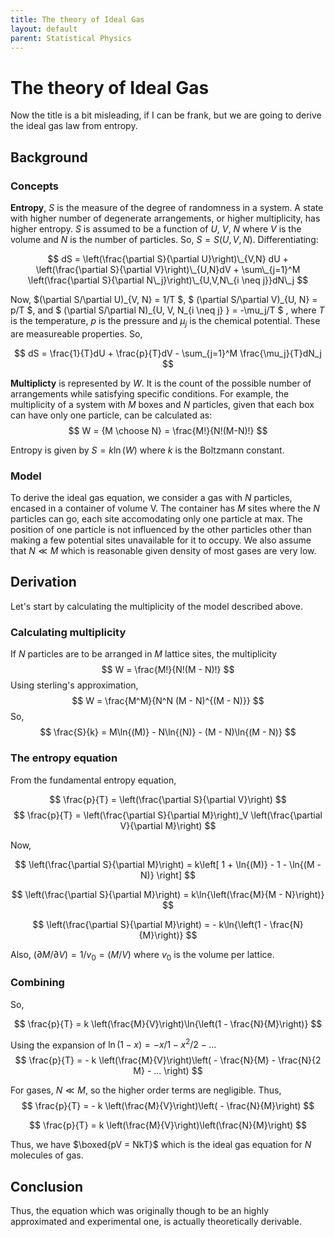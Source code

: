 ```yaml
---
title: The theory of Ideal Gas
layout: default
parent: Statistical Physics
---
```


# The theory of Ideal Gas

Now the title is a bit misleading, if I can be frank, but we are going to derive the ideal gas law from entropy.

<!-- Talk about entropy and multiplicity -->

## Background

### Concepts

**Entropy**, $S$ is the measure of the degree of randomness in a system. A state with higher number of degenerate arrangements, or higher multiplicity, has higher entropy.
$S$ is assumed to be a function of $U$, $V$, $N$ where $V$ is the volume and $N$ is the number of particles. So, $S = S(U, V, N)$. Differentiating:

$$ dS = \left(\frac{\partial S}{\partial U}\right)\_{V,N} dU + \left(\frac{\partial S}{\partial V}\right)\_{U,N}dV + \sum\_{j=1}^M \left(\frac{\partial S}{\partial N\_j}\right)\_{U,V,N\_{i \neq j}}dN\_j $$

Now, $(\partial S/\partial U)\_{V, N} = 1/T $, $ (\partial S/\partial V)\_{U, N} = p/T $, and $ (\partial S/\partial N)\_{U, V, N\_{i \neq j} } = -\mu_j/T $ , where $T$ is the temperature, $p$ is the pressure and $\mu_j$ is the chemical potential. These are measureable properties. So,

$$
dS = \frac{1}{T}dU + \frac{p}{T}dV - \sum_{j=1}^M \frac{\mu_j}{T}dN_j
$$

**Multiplicty** is represented by $W$. It is the count of the possible number of arrangements while satisfying specific conditions. For example, the multiplicity of a system with $M$ boxes and $N$ particles, given that each box can have only one particle, can be calculated as:
$$
W = {M \choose N} = \frac{M!}{N!(M-N)!}
$$

Entropy is given by $S = k\ln{(W)}$ where $k$ is the Boltzmann constant.

<!-- describe the model and what are the assumptions -->

### Model

To derive the ideal gas equation, we consider a gas with $N$ particles, encased in a container of volume V. The container has $M$ sites where the $N$ particles can go, each site accomodating only one particle at max. The position of one particle is not influenced by the other particles other than making a few potential sites unavailable for it to occupy. We also assume that $N \ll M$ which is reasonable given density of most gases are very low.

## Derivation

Let's start by calculating the multiplicity of the model described above.

### Calculating multiplicity

If $N$ particles are to be arranged in $M$ lattice sites, the multiplicity
$$
W = \frac{M!}{N!(M - N)!}
$$
Using sterling's approximation,
$$
W = \frac{M^M}{N^N (M - N)^{(M - N)}}
$$
So,
$$
\frac{S}{k} = M\ln{(M)} - N\ln{(N)} - (M - N)\ln{(M - N)}
$$

### The entropy equation

From the fundamental entropy equation,

$$
\frac{p}{T} = \left(\frac{\partial S}{\partial V}\right)
$$
$$
\frac{p}{T} = \left(\frac{\partial S}{\partial M}\right)_V \left(\frac{\partial V}{\partial M}\right)
$$

Now, 

$$
\left(\frac{\partial S}{\partial M}\right) = k\left[ 1 + \ln{(M)} - 1 - \ln{(M - N)} \right]
$$

$$
\left(\frac{\partial S}{\partial M}\right) = k\ln{\left(\frac{M}{M - N}\right)}
$$

$$
\left(\frac{\partial S}{\partial M}\right) = - k\ln{\left(1 - \frac{N}{M}\right)}
$$

Also, $(\partial M / \partial V) = 1/v_0 = (M / V)$ where $v_0$ is the volume per lattice.

### Combining

So,

$$
\frac{p}{T} = k \left(\frac{M}{V}\right)\ln{\left(1 - \frac{N}{M}\right)}
$$

Using the expansion of $\ln{(1 - x)} = - x/1 - x^2/2 - ...$
$$
\frac{p}{T} = - k \left(\frac{M}{V}\right)\left( - \frac{N}{M} - \frac{N}{2 M} - ... \right)
$$

For gases, $N \ll M$, so the higher order terms are negligible. Thus,
$$
\frac{p}{T} = - k \left(\frac{M}{V}\right)\left( - \frac{N}{M}\right)
$$

$$
\frac{p}{T} = k \left(\frac{M}{V}\right)\left(\frac{N}{M}\right)
$$

Thus, we have $\boxed{pV = NkT}$ which is the ideal gas equation for $N$ molecules of gas.

## Conclusion

Thus, the equation which was originally though to be an highly approximated and experimental one, is actually theoretically derivable.
